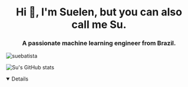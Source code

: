 <h1 align="center">Hi 👋, I'm Suelen, but you can also call me Su.</h1>
<h3 align="center">A passionate machine learning engineer from Brazil.</h3>


<p align="left"> <img src="https://komarev.com/ghpvc/?username=suebatista&label=Profile%20views&color=0e75b6&style=flat" alt="suebatista" /> </p>

![Su's GitHub stats](https://github-readme-stats.vercel.app/api?username=suebatista&theme=dark&show_icons=true)

</details>

<details open> 

</details>


